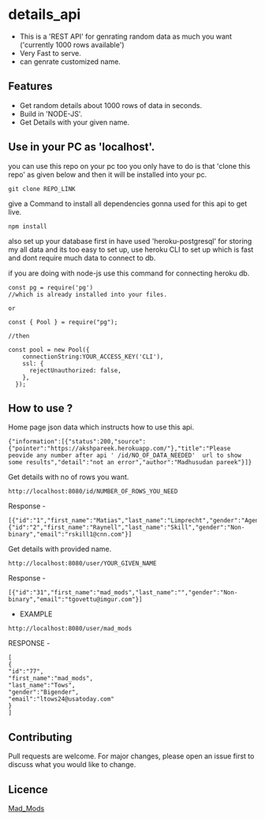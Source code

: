 # details_api



* This is a 'REST API' for genrating random data as much you want ('currently 1000 rows available')
* Very Fast to serve.
* can genrate customized name.




## Features

* Get random details about 1000 rows of data in seconds.
* Build in 'NODE-JS'.
* Get Details with your given name.



## Use in your PC as 'localhost'.

you can use this repo on your pc too you only have to do is that 'clone this repo' as given below and then it will be installed into your pc.

``` git clone REPO_LINK ```

give a Command to install all dependencies gonna used for this api to get live.

``` npm install ```

also set up your database first in have used 'heroku-postgresql' for storing my all data and its too easy to set up, use heroku CLI to set up which is fast and dont require much data to connect to db.

if you are doing with node-js use this command for connecting heroku db.
``` 
const pg = require('pg') 
//which is already installed into your files.

or 

const { Pool } = require("pg");

//then

const pool = new Pool({
    connectionString:YOUR_ACCESS_KEY('CLI'),
    ssl: {
      rejectUnauthorized: false,
    },
  });
  ```


## How to use ?


Home page json data which instructs how to use this api.

```
{"information":[{"status":200,"source":{"pointer":"https://akshpareek.herokuapp.com/"},"title":"Please peovide any number after api ' /id/NO_OF_DATA_NEEDED'  url to show some results","detail":"not an error","author":"Madhusudan pareek"}]}
```



Get details with no of rows you want.


```http://localhost:8080/id/NUMBER_OF_ROWS_YOU_NEED```

Response -

```
[{"id":"1","first_name":"Matias","last_name":"Limprecht","gender":"Agender","email":"mlimprecht0@aboutads.info"},{"id":"2","first_name":"Raynell","last_name":"Skill","gender":"Non-binary","email":"rskill1@cnn.com"}]

```


Get details with provided name.

```http://localhost:8080/user/YOUR_GIVEN_NAME```


Response - 

```
[{"id":"31","first_name":"mad_mods","last_name":"","gender":"Non-binary","email":"tgovettu@imgur.com"}]
```


* EXAMPLE

```http://localhost:8080/user/mad_mods```

RESPONSE -
```
[
{
"id":"77",
"first_name":"mad_mods",
"last_name":"Tows",
"gender":"Bigender",
"email":"ltows24@usatoday.com"
}
]
```

## Contributing
Pull requests are welcome. For major changes, please open an issue first to discuss what you would like to change.



## Licence
[Mad_Mods](https://github.com/MadMods96)
